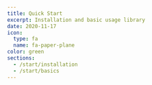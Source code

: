 ```yaml
---
title: Quick Start
excerpt: Installation and basic usage library
date: 2020-11-17
icon:
  type: fa
  name: fa-paper-plane
color: green
sections:
  - /start/installation
  - /start/basics
---
```

